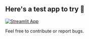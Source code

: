 ## Here's a test app to try 🎈
[![Streamlit App](https://img.shields.io/badge/Streamlit-FF4B4B?style=for-the-badge&logo=Streamlit&logoColor=white)](https://avra-youtube-aggrid.streamlit.app)

Feel free to contribute or report bugs.
